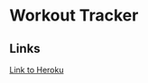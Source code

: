 # Workout Tracker

## Links

[Link to Heroku](https://prabin-workout.herokuapp.com/?id=5f9dcdaa43957b0017e13067)
